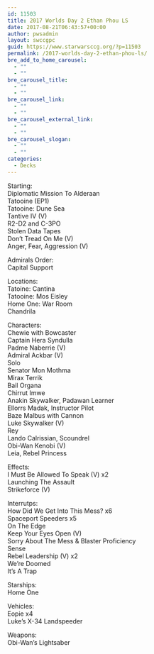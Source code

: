 ```yaml
---
id: 11503
title: 2017 Worlds Day 2 Ethan Phou LS
date: 2017-08-21T06:43:57+00:00
author: pwsadmin
layout: swccgpc
guid: https://www.starwarsccg.org/?p=11503
permalink: /2017-worlds-day-2-ethan-phou-ls/
bre_add_to_home_carousel:
  - ""
  - ""
bre_carousel_title:
  - ""
  - ""
bre_carousel_link:
  - ""
  - ""
bre_carousel_external_link:
  - ""
  - ""
bre_carousel_slogan:
  - ""
  - ""
categories:
  - Decks
---
```

Starting:  
Diplomatic Mission To Alderaan  
Tatooine (EP1)  
Tatooine: Dune Sea  
Tantive IV (V)  
R2-D2 and C-3PO  
Stolen Data Tapes  
Don&#8217;t Tread On Me (V)  
Anger, Fear, Aggression (V)

Admirals Order:  
Capital Support

Locations:  
Tatoine: Cantina  
Tatooine: Mos Eisley  
Home One: War Room  
Chandrila

Characters:  
Chewie with Bowcaster  
Captain Hera Syndulla  
Padme Naberrie (V)  
Admiral Ackbar (V)  
Solo  
Senator Mon Mothma  
Mirax Terrik  
Bail Organa  
Chirrut Imwe  
Anakin Skywalker, Padawan Learner  
Ellorrs Madak, Instructor Pilot  
Baze Malbus with Cannon  
Luke Skywalker (V)  
Rey  
Lando Calrissian, Scoundrel  
Obi-Wan Kenobi (V)  
Leia, Rebel Princess

Effects:  
I Must Be Allowed To Speak (V) x2  
Launching The Assault  
Strikeforce (V)

Interrutps:  
How Did We Get Into This Mess? x6  
Spaceport Speeders x5  
On The Edge  
Keep Your Eyes Open (V)  
Sorry About The Mess & Blaster Proficiency  
Sense  
Rebel Leadership (V) x2  
We&#8217;re Doomed  
It&#8217;s A Trap

Starships:  
Home One

Vehicles:  
Eopie x4  
Luke&#8217;s X-34 Landspeeder

Weapons:  
Obi-Wan&#8217;s Lightsaber